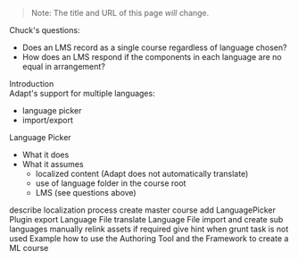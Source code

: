 >Note: The title and URL of this page *will* change.  

Chuck's questions: 
- Does an LMS record as a single course regardless of language chosen?
- How does an LMS respond if the components in each language are no equal in arrangement?  

Introduction  
Adapt's support for multiple languages:  
- language picker
- import/export

Language Picker  
- What it does
- What it assumes
    - localized content (Adapt does not automatically translate)
    - use of language folder in the course root
    - LMS (see questions above)

describe localization process
create master course
add LanguagePicker Plugin
export Language File
translate Language File
import and create sub languages
manually relink assets if required give hint when grunt task is not used Example how to use the Authoring Tool and the Framework to create a ML course
